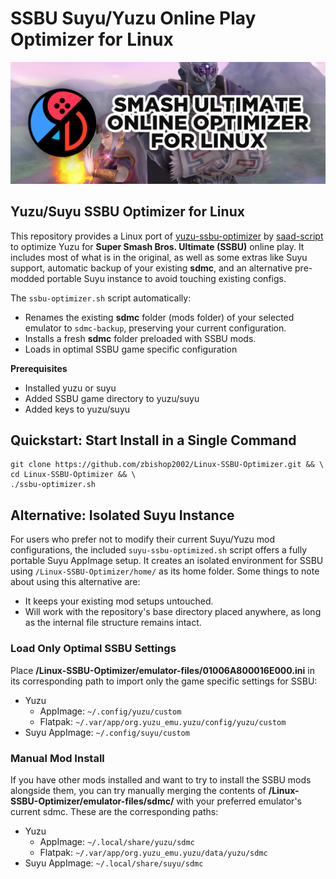 # SSBU Suyu/Yuzu Online Play Optimizer for Linux 

<div align="center">
  <img src="media/Banner-Shortest.png" alt="Project Banner">
</div>

## Yuzu/Suyu SSBU Optimizer for Linux
This repository provides a Linux port of [yuzu-ssbu-optimizer](https://github.com/saad-script/yuzu-ssbu-optimizer) by [saad-script](https://github.com/saad-script) to optimize Yuzu for **Super Smash Bros. Ultimate (SSBU)** online play. It includes most of what is in the original, as well as some extras like Suyu support, automatic backup of your existing **sdmc**, and an alternative pre-modded portable Suyu instance to avoid touching existing configs.

The `ssbu-optimizer.sh` script automatically:
- Renames the existing **sdmc** folder (mods folder) of your selected emulator to `sdmc-backup`, preserving your current configuration.
- Installs a fresh **sdmc** folder preloaded with SSBU mods.
- Loads in optimal SSBU game specific configuration  

**Prerequisites**
- Installed yuzu or suyu
- Added SSBU game directory to yuzu/suyu
- Added keys to yuzu/suyu

## Quickstart: Start Install in a Single Command
```
git clone https://github.com/zbishop2002/Linux-SSBU-Optimizer.git && \
cd Linux-SSBU-Optimizer && \ 
./ssbu-optimizer.sh
```

## Alternative: Isolated Suyu Instance
For users who prefer not to modify their current Suyu/Yuzu mod configurations, the included `suyu-ssbu-optimized.sh` script offers a fully portable Suyu AppImage setup. It creates an isolated environment for SSBU using `/Linux-SSBU-Optimizer/home/` as its home folder. Some things to note about using this alternative are:

- It keeps your existing mod setups untouched.
- Will work with the repository's base directory placed anywhere, as long as the internal file structure remains intact.

### Load Only Optimal SSBU Settings
Place **/Linux-SSBU-Optimizer/emulator-files/01006A800016E000.ini** in its corresponding path to import only the game specific settings for SSBU:
- Yuzu
  - AppImage: `~/.config/yuzu/custom`
  - Flatpak: `~/.var/app/org.yuzu_emu.yuzu/config/yuzu/custom`
- Suyu AppImage: `~/.config/suyu/custom`

### Manual Mod Install
If you have other mods installed and want to try to install the SSBU mods alongside them, you can try manually merging the contents of **/Linux-SSBU-Optimizer/emulator-files/sdmc/** with your preferred emulator's current sdmc. These are the corresponding paths: 
- Yuzu
  - AppImage: `~/.local/share/yuzu/sdmc`
  - Flatpak: `~/.var/app/org.yuzu_emu.yuzu/data/yuzu/sdmc`
- Suyu AppImage: `~/.local/share/suyu/sdmc`


